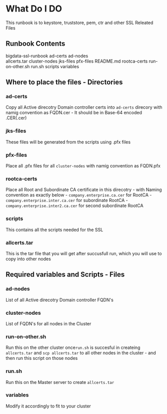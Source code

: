 # What Do I DO

This runbook is to keystore, truststore, pem, ctr and other SSL Releated Files


## Runbook Contents
bigdata-ssl-runbook
	ad-certs
	ad-nodes  
	allcerts.tar
	cluster-nodes
	jks-files
	pfx-files
	README.md
	rootca-certs
	run-on-other.sh
	run.sh
	scripts
	variables


## Where to place the files - Directories
### ad-certs
Copy all Active direcotry Domain controller certs into `ad-certs` direcory with namig convention as FQDN.cer
	- It should be in Base-64 encoded .CER(.cer)

### jks-files
These files will be generated from the scripts using .pfx files

### pfx-files
Place all .pfx files for all `cluster-nodes`  with namig convention as FQDN.pfx

### rootca-certs
Place all Root and Subordinate CA certificate in this direcotry
	- with Naming convention as exactly below
		- `company.enterprise.ca.cer` for RootCA
		- `company.enterprise.inter.ca.cer` for subordinate RootCA
		- `company.enterprise.inter2.ca.cer` for second subordinate RootCA

### scripts
This contains all the scripts needed for the SSL

### allcerts.tar
This is the tar file that you will get after succusfull run, which you will use to copy into other nodes



## Required variables and Scripts - Files
### ad-nodes
List of all Active direcotry Domain controller FQDN's

### cluster-nodes
List of FQDN's for all nodes in the Cluster

### run-on-other.sh
Run this on the other cluster once`run.sh` is succesful in createing `allcerts.tar` and `scp allcerts.tar` to all other nodes in the cluster - and then run this script on those nodes

### run.sh
Run this on the Master server to create `allcerts.tar`

### variables
Modify it accordingly to fit to your cluster


